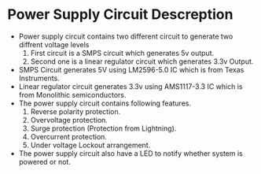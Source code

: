 # Power Supply Circuit Descreption

* Power supply circuit contains two different circuit to generate two diffrent voltage levels
  1. First circuit is a SMPS circuit which generates 5v output.
  2. Second one is a linear regulator circuit which generates 3.3v Output.
* SMPS Circuit generates 5V using LM2596-5.0 IC which is from Texas Instruments.
* Linear regulator circuit generates 3.3v using AMS1117-3.3 IC which is from Monolithic semiconductors.
* The power supply circuit contains following features.
  1. Reverse polarity protection.
  2. Overvoltage protection.
  3. Surge protection (Protection from Lightning).
  4. Overcurrent protection.
  5. Under voltage Lockout arrangement.
* The power supply circuit also have a LED to notify whether system is powered or not.
